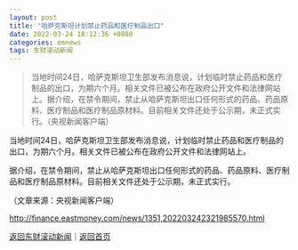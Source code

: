 ```yaml
---
layout: post
title: "哈萨克斯坦计划禁止药品和医疗制品出口"
date: 2022-03-24 18:12:36 +0800
categories: emnews
tags: 东财滚动新闻
---
```

> 当地时间24日，哈萨克斯坦卫生部发布消息说，计划临时禁止药品和医疗制品的出口，为期六个月。相关文件已被公布在政府公开文件和法律网站上。据介绍，在禁令期间，禁止从哈萨克斯坦出口任何形式的药品、药品原料、医疗制品和医疗制品原材料。目前相关文件还处于公示期，未正式实行。（央视新闻客户端）

<p>当地时间24日，哈萨克斯坦卫生部发布消息说，计划临时禁止药品和医疗制品的出口，为期六个月。相关文件已被公布在政府公开文件和法律网站上。</p>
 <p>据介绍，在禁令期间，禁止从哈萨克斯坦出口任何形式的药品、药品原料、医疗制品和医疗制品原材料。目前相关文件还处于公示期，未正式实行。</p><p class="em_media">（文章来源：央视新闻客户端）</p>

<http://finance.eastmoney.com/news/1351,202203242321985570.html>

[返回东财滚动新闻](//finews.withounder.com/emnews/)｜[返回首页](//finews.withounder.com/)